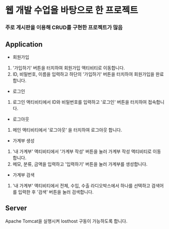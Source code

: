 # 웹 개발 수업을 바탕으로 한 프로젝트

### 주로 게시판을 이용해 CRUD를 구현한 프로젝트가 많음


## Application

- 회원가입
1. '가입하기' 버튼을 터치하여 회원가입 액티비티로 이동합니다.
2. ID, 비밀번호, 이름을 입력하고 하단의 '가입하기' 버튼을 터치하여 회원가입을 완료합니다.

- 로그인
1. 로그인 액티비티에서 ID와 비밀번호를 입력하고 '로그인' 버튼을 터치하여 접속합니다.

- 로그아웃
1. 메인 액티비티에서 '로그아웃' 을 터치하여 로그아웃 합니다.

- 가계부 생성
1. '내 가계부' 액티비티에서 '가계부 작성' 버튼을 눌러 가계부 작성 액티비티로 이동합니다.
2. 메모, 분류, 금액을 입력하고 '입력하기' 버튼을 눌러 가계부를 생성합니다.

- 가계부 검색
1. '내 가계부' 액티비티에서 전체, 수입, 수출 라디오박스에서 하나를 선택하고 검색어를 입력한 후 
   '검색' 버튼을 눌러 검색합니다.


## Server

Apache Tomcat을 실행시켜 losthost 구동이 가능하도록 합니다.


































